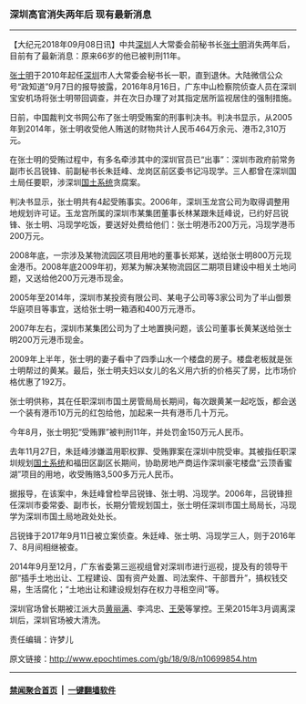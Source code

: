 ### 深圳高官消失两年后 现有最新消息
------------------------

<p>【大纪元2018年09月08日讯】中共<a href="http://www.epochtimes.com/gb/tag/%E6%B7%B1%E5%9C%B3.html">深圳</a>人大常委会前秘书长<a href="http://www.epochtimes.com/gb/tag/%E5%BC%A0%E5%A3%AB%E6%98%8E.html">张士明</a>消失两年后，目前有了最新消息：原来66岁的他已被判刑11年。</p>
<p><a href="http://www.epochtimes.com/gb/tag/%E5%BC%A0%E5%A3%AB%E6%98%8E.html">张士明</a>于2010年起任<a href="http://www.epochtimes.com/gb/tag/%E6%B7%B1%E5%9C%B3.html">深圳</a>市人大常委会秘书长一职，直到退休。大陆微信公众号“政知道”9月7日的报导披露，2016年8月16日，广东中山检察院侦查人员在深圳宝安机场将张士明带回调查，并在次日办理了对其指定居所监视居住的强制措施。</p>
<p>日前，中国裁判文书网公布了张士明受贿案的刑事判决书。判决书显示，从2005年到2014年，张士明收受他人贿送的财物共计人民币464万余元、港币2,310万元。</p>
<p>在张士明的受贿过程中，有多名牵涉其中的深圳官员已“出事”：深圳市政府前常务副市长吕锐锋、前副秘书长朱廷峰、龙岗区前区委书记冯现学。三人都曾在深圳国土局任要职，涉深圳<a href="http://www.epochtimes.com/gb/tag/%E5%9B%BD%E5%9C%9F%E7%B3%BB%E7%BB%9F.html">国土系统</a>贪腐案。</p>
<p>判决书显示，张士明共有4起受贿事实。2006年，深圳玉龙宫公司为取得调整用地规划许可证。玉龙宫所属的深圳市某集团董事长林某跟朱廷峰说，已约好吕锐锋、张士明、冯现学吃饭，要送好处费给他们：张士明港币200万元，冯现学港币200万元。</p>
<p>2008年底，一宗涉及某物流园区项目用地的董事长郑某，送给张士明800万元现金港币。2008年底2009年初，郑某为解决某物流园区二期项目建设中相关土地问题，又送给他200万元港币现金。</p>
<p>2005年至2014年，深圳市某投资有限公司、某电子公司等3家公司为了半山御景华庭项目等事宜，送给张士明一箱酒和400万元港币。</p>
<p>2007年左右，深圳市某集团公司为了土地置换问题，该公司董事长黄某送给张士明200万元港币现金。</p>
<p>2009年上半年，张士明的妻子看中了四季山水一个楼盘的房子。楼盘老板就是张士明帮过的黄某。最后，张士明夫妇以女儿的名义用六折的价格买了房，比市场价格优惠了192万。</p>
<p>张士明供称，其在任职深圳市国土房管局局长期间，每次跟黄某一起吃饭，都会送一个装有港币10万元的红包给他，加起来一共有港币几十万元。</p>
<p>今年8月，张士明犯“受贿罪”被判刑11年，并处罚金150万元人民币。</p>
<p>去年11月27日，朱廷峰涉嫌滥用职权罪、受贿罪案在深圳中院受审。其被指任职深圳规划<a href="http://www.epochtimes.com/gb/tag/%E5%9B%BD%E5%9C%9F%E7%B3%BB%E7%BB%9F.html">国土系统</a>和福田区副区长期间，协助房地产商运作深圳豪宅楼盘“云顶香蜜湖”项目的用地，收受贿赂3,500多万元人民币。</p>
<p>据报导，在该案中，朱廷峰曾检举吕锐锋、张士明、冯现学。2006年，吕锐锋担任深圳市委常委、副市长，长期分管规划国土，张士明任深圳市国土局局长，冯现学为深圳市国土局地政处处长。</p>
<p>吕锐锋于2017年9月11日被立案侦查。朱廷峰、张士明、冯现学三人，则于2016年7、8月间相继被查。</p>
<p>2014年9月至12月，广东省委第三巡视组曾对深圳市进行巡视，提及有的领导干部“插手土地出让、工程建设、国有资产处置、司法案件、干部晋升”，搞权钱交易，生活腐化；“土地出让和建设规划存在权力寻租空间”等。</p>
<p>深圳官场曾长期被江派大员<a href="http://www.epochtimes.com/gb/tag/%E9%BB%84%E4%B8%BD%E6%BB%A1.html">黄丽满</a>、李鸿忠、<a href="http://www.epochtimes.com/gb/tag/%E7%8E%8B%E8%8D%A3.html">王荣</a>等掌控。王荣2015年3月调离深圳后，深圳官场被大清洗。</p>
<p>责任编辑：许梦儿</p>

原文链接：http://www.epochtimes.com/gb/18/9/8/n10699854.htm


------------------------
#### [禁闻聚合首页](https://github.com/gfw-breaker/banned-news/blob/master/README.md) &nbsp;|&nbsp;  [一键翻墙软件](https://github.com/gfw-breaker/nogfw/blob/master/README.md)
